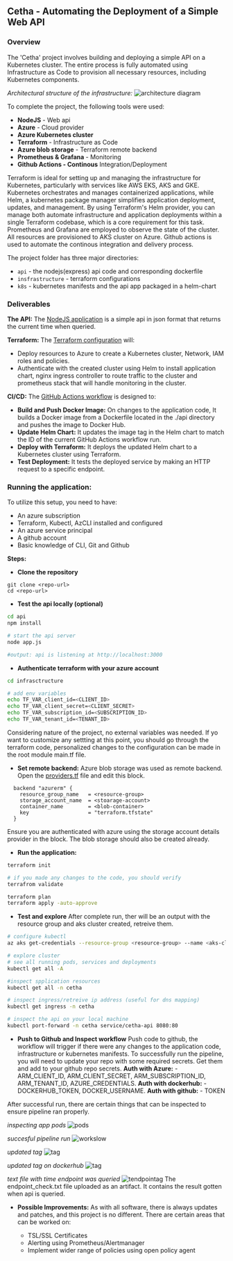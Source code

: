## Cetha - Automating the Deployment of a Simple Web API

### Overview
The 'Cetha' project involves building and deploying a simple API on a Kubernetes cluster. The entire process is fully automated using Infrastructure as Code to provision all necessary resources, including Kubernetes components.

_Architectural structure of the infrastructure:_
    ![architecture diagram](./00-images/diagram.png)

To complete the project, the following tools were used:
- __NodeJS__ - Web api
- __Azure__ -  Cloud provider
- __Azure Kubernetes cluster__
- __Terraform__ - Infrastructure as Code
- __Azure blob storage__ - Terraform remote backend
- __Prometheus & Grafana__ - Monitoring
- __Github Actions - Continous__ Integration/Deployment

Terraform is ideal for setting up and managing the infrastructure for Kubernetes, particularly with services like AWS EKS, AKS and GKE. Kubernetes orchestrates and manages containerized applications, while Helm, a kubernetes package manager simplifies application deployment, updates, and management. By using Terraform's Helm provider, you can manage both automate infrastructure and application deployments within a single Terraform codebase, which is a core requirement for this task. Prometheus and Grafana are employed to observe the state of the cluster.
All resources are provisioned to AKS cluster on Azure.
Github actions is used to automate the continous integration and delivery process.

The project folder has three major directories:
- `api` - the nodejs(express) api code and corresponding dockerfile
- `insfrastructure` - terraform configurations
- `k8s` - kubernetes manifests and the api app packaged in a helm-chart

### Deliverables

__The API:__
The [NodeJS application](./api/app.js) is a simple api in json format that returns the current time when queried.

__Terraform:__
The [Terraform configuration](./infrastructure/) will:
- Deploy resources to Azure to create a Kubernetes cluster, Network, IAM roles and policies.
- Authenticate with the created cluster using Helm to install application chart, nginx ingress controller to route traffic to the cluster and prometheus stack that will handle monitoring in the cluster.

__CI/CD:__
The [GitHub Actions workflow](.github/workflows/pipeline.yaml) is designed to:
- __Build and Push Docker Image:__
On changes to the application code, It builds a Docker image from a Dockerfile located in the ./api directory and pushes the image to Docker Hub.
- __Update Helm Chart:__
It updates the image tag in the Helm chart to match the ID of the current GitHub Actions workflow run.
- __Deploy with Terraform:__
It deploys the updated Helm chart to a Kubernetes cluster using Terraform.
- __Test Deployment:__
It tests the deployed service by making an HTTP request to a specific endpoint.

### Running the application:
To utilize this setup, you need to have:
- An azure subscription
- Terraform, Kubectl, AzCLI installed and configured
- An azure service principal
- A github account
- Basic knowledge of CLI, Git and Github

__Steps:__
- __Clone the repository__
```
git clone <repo-url>
cd <repo-url>
```
- __Test the api locally (optional)__
``` bash
cd api
npm install

# start the api server
node app.js

#output: api is listening at http://localhost:3000
```

- __Authenticate terraform with your azure account__
```bash
cd infrasctructure

# add env variables
echo TF_VAR_client_id=<CLIENT_ID>
echo TF_VAR_client_secret=<CLIENT_SECRET>
echo TF_VAR_subscription_id=<SUBSCRIPTION_ID>
echo TF_VAR_tenant_id=<TENANT_ID>
```

Considering nature of the project, no external variables was needed. If yo want to customize any settting at this point, you should go through the terraform code, personalized changes to the configuration can be made in the root module main.tf file.

- __Set remote backend:__
Azure blob storage was used as remote backend. Open the [providers.tf](./infrastructure/providers.tf) file and edit this block.
```
  backend "azurerm" {
    resource_group_name   = <resource-group>
    storage_account_name  = <stoarage-account>
    container_name        = <blob-container>
    key                   = "terraform.tfstate"
  }
```
Ensure you are authenticated with azure using the storage account details provider in the block. The blob storage should also be created already.

- __Run the application:__
```bash
terraform init

# if you made any changes to the code, you should verify
terrafrom validate

terraform plan
terraform apply -auto-approve
```

- __Test and explore__
After complete run, ther will be an output with the resource group and aks cluster created, retreive them.

```bash
# configure kubectl
az aks get-credentials --resource-group <resource-group> --name <aks-cluster> --overwrite-existing

# explore cluster
# see all running pods, services and deployments
kubectl get all -A

#inspect spplication resources
kubectl get all -n cetha

# inspect ingress/retreive ip address (useful for dns mapping)
kubectl get ingress -n cetha

# inspect the api on your local machine
kubectl port-forward -n cetha service/cetha-api 8080:80

```

- __Push to Github and Inspect workflow__
Push code to github, the workflow will trigger if there were any changes to the application code, infrastructure or kubernetes manifests. To successfully run the pipeline, you will need to update your repo with some required secrets. Get them and add to your github repo secrets. __Auth with Azure:__ - ARM_CLIENT_ID, ARM_CLIENT_SECRET, ARM_SUBSCRIPTION_ID, ARM_TENANT_ID, AZURE_CREDENTIALS. __Auth with dockerhub:__ - DOCKERHUB_TOKEN, DOCKER_USERNAME. __Auth with github:__ - TOKEN

After successful run, there are certain things that can be inspected to ensure pipeline ran properly.

_inspecting app pods_
![pods](./00-images/Screenshot%202024-09-03%20at%2022.59.23.png)

_succesful pipeline run_
![workslow](./00-images/Screenshot%202024-09-04%20at%2003.50.15.png)

_updated tag_
![tag](./00-images/Screenshot%202024-09-04%20at%2003.55.54.png)

_updated tag on dockerhub_
![tag](./00-images/Screenshot%202024-09-04%20at%2003.57.28.png)

_text file with time endpoint was queried_
![tendpointag](./00-images/Screenshot%202024-09-04%20at%2016.11.29.png)
The endpoint_check.txt file uploaded as an artifact. It contains the result gotten when api is queried. 

- __Possible Improvements:__
As with all software, there is always updates and patches, and this project is no different. There are certain areas that can be worked on:

    - TSL/SSL Certificates
    - Alerting using Prometheus/Alertmanager
    - Implement wider range of policies using open policy agent
